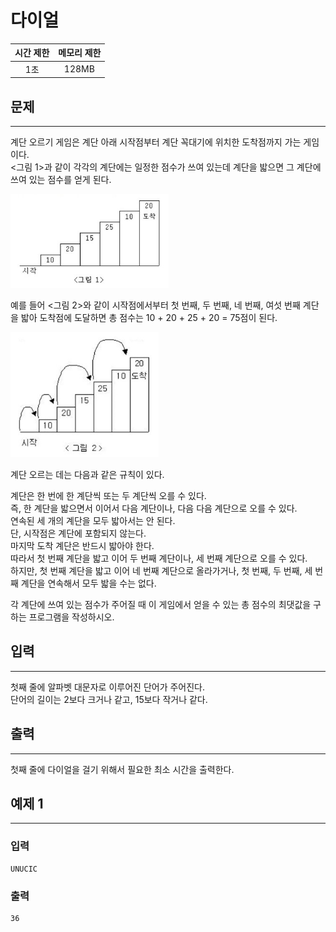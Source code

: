 다이얼
============================
|시간 제한|메모리 제한|
|:---:|:---:|
|1초|128MB|

## 문제
-------
계단 오르기 게임은 계단 아래 시작점부터 계단 꼭대기에 위치한 도착점까지 가는 게임이다.</br>
<그림 1>과 같이 각각의 계단에는 일정한 점수가 쓰여 있는데 계단을 밟으면 그 계단에 쓰여 있는 점수를 얻게 된다.</br>

<img src="./up_floor_1.jpg" height="150">

예를 들어 <그림 2>와 같이 시작점에서부터 첫 번째, 두 번째, 네 번째, 여섯 번째 계단을 밟아 도착점에 도달하면 총 점수는 10 + 20 + 25 + 20 = 75점이 된다.</br>

<img src="./up_floor_2.jpg" height="200">

계단 오르는 데는 다음과 같은 규칙이 있다.</br>

계단은 한 번에 한 계단씩 또는 두 계단씩 오를 수 있다.</br>
즉, 한 계단을 밟으면서 이어서 다음 계단이나, 다음 다음 계단으로 오를 수 있다.</br>
연속된 세 개의 계단을 모두 밟아서는 안 된다.</br>
단, 시작점은 계단에 포함되지 않는다.</br>
마지막 도착 계단은 반드시 밟아야 한다.</br>
따라서 첫 번째 계단을 밟고 이어 두 번째 계단이나, 세 번째 계단으로 오를 수 있다.</br>
하지만, 첫 번째 계단을 밟고 이어 네 번째 계단으로 올라가거나, 첫 번째, 두 번째, 세 번째 계단을 연속해서 모두 밟을 수는 없다.</br>

각 계단에 쓰여 있는 점수가 주어질 때 이 게임에서 얻을 수 있는 총 점수의 최댓값을 구하는 프로그램을 작성하시오.</br>

## 입력
-------
첫째 줄에 알파벳 대문자로 이루어진 단어가 주어진다.</br>
단어의 길이는 2보다 크거나 같고, 15보다 작거나 같다.</br>

## 출력
-------
첫째 줄에 다이얼을 걸기 위해서 필요한 최소 시간을 출력한다.</br>

## 예제 1
-------
### 입력
```
UNUCIC
```
### 출력
```
36
```
